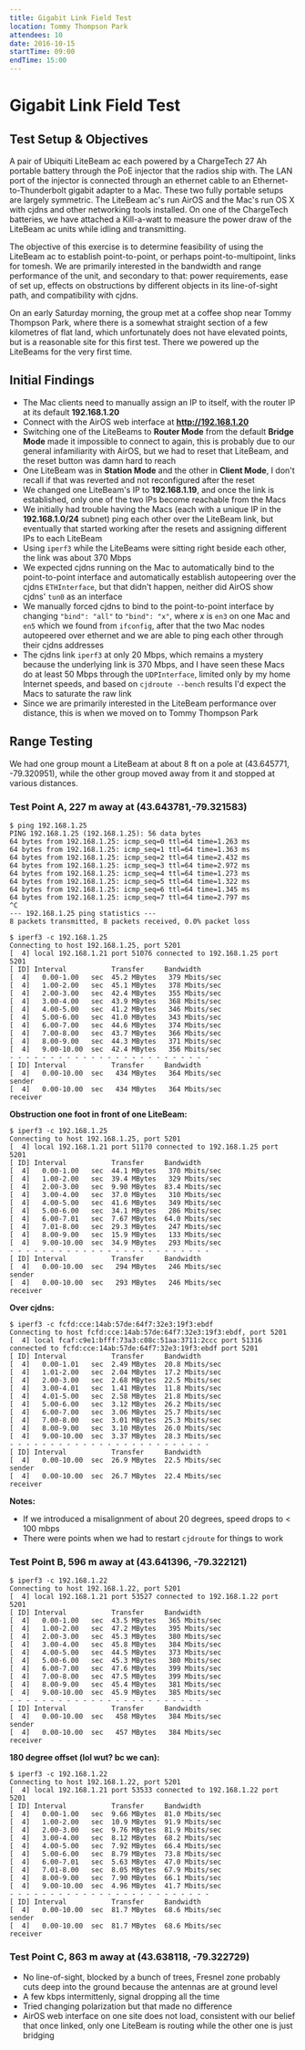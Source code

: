 ```yaml
---
title: Gigabit Link Field Test
location: Tommy Thompson Park
attendees: 10
date: 2016-10-15
startTime: 09:00
endTime: 15:00
---
```


# Gigabit Link Field Test

## Test Setup & Objectives

A pair of Ubiquiti LiteBeam ac each powered by a ChargeTech 27 Ah portable battery through the PoE injector that the radios ship with. The LAN port of the injector is connected through an ethernet cable to an Ethernet-to-Thunderbolt gigabit adapter to a Mac. These two fully portable setups are largely symmetric. The LiteBeam ac's run AirOS and the Mac's run OS X with cjdns and other networking tools installed. On one of the ChargeTech batteries, we have attached a Kill-a-watt to measure the power draw of the LiteBeam ac units while idling and transmitting.

The objective of this exercise is to determine feasibility of using the LiteBeam ac to establish point-to-point, or perhaps point-to-multipoint, links for tomesh. We are primarily interested in the bandwidth and range performance of the unit, and secondary to that: power requirements, ease of set up, effects on obstructions by different objects in its line-of-sight path, and compatibility with cjdns.

On an early Saturday morning, the group met at a coffee shop near Tommy Thompson Park, where there is a somewhat straight section of a few kilometres of flat land, which unfortunately does not have elevated points, but is a reasonable site for this first test. There we powered up the LiteBeams for the very first time.

## Initial Findings

- The Mac clients need to manually assign an IP to itself, with the router IP at its default **192.168.1.20**
- Connect with the AirOS web interface at **http://192.168.1.20**
- Switching one of the LiteBeams to **Router Mode** from the default **Bridge Mode** made it impossible to connect to again, this is probably due to our general infamiliarity with AirOS, but we had to reset that LiteBeam, and the reset button was damn hard to reach
- One LiteBeam was in **Station Mode** and the other in **Client Mode**, I don't recall if that was reverted and not reconfigured after the reset
- We changed one LiteBeam's IP to **192.168.1.19**, and once the link is established, only one of the two IPs become reachable from the Macs
- We initially had trouble having the Macs (each with a unique IP in the **192.168.1.0/24** subnet)  ping each other over the LiteBeam link, but eventually that started working after the resets and assigning different IPs to each LiteBeam
- Using `iperf3` while the LiteBeams were sitting right beside each other, the link was about 370 Mbps
- We expected cjdns running on the Mac to automatically bind to the point-to-point interface and automatically establish autopeering over the cjdns `ETHInterface`, but that didn't happen, neither did AirOS show cjdns' `tun0` as an interface
- We manually forced cjdns to bind to the point-to-point interface by changing `"bind": "all"` to `"bind": "x"`, where _x_ is `en3` on one Mac and `en5` which we found from `ifconfig`, after that the two Mac nodes autopeered over ethernet and we are able to ping each other through their cjdns addresses
- The cjdns link `iperf3` at only 20 Mbps, which remains a mystery because the underlying link is 370 Mbps, and I have seen these Macs do at least 50 Mbps through the `UDPInterface`, limited only by my home Internet speeds, and based on `cjdroute --bench` results I'd expect the Macs to saturate the raw link
- Since we are primarily interested in the LiteBeam performance over distance, this is when we moved on to Tommy Thompson Park

## Range Testing

We had one group mount a LiteBeam at about 8 ft on a pole at (43.645771, -79.320951), while the other group moved away from it and stopped at various distances.

### Test Point A, 227 m away at (43.643781,-79.321583)

```
$ ping 192.168.1.25
PING 192.168.1.25 (192.168.1.25): 56 data bytes
64 bytes from 192.168.1.25: icmp_seq=0 ttl=64 time=1.263 ms
64 bytes from 192.168.1.25: icmp_seq=1 ttl=64 time=1.363 ms
64 bytes from 192.168.1.25: icmp_seq=2 ttl=64 time=2.432 ms
64 bytes from 192.168.1.25: icmp_seq=3 ttl=64 time=2.972 ms
64 bytes from 192.168.1.25: icmp_seq=4 ttl=64 time=1.273 ms
64 bytes from 192.168.1.25: icmp_seq=5 ttl=64 time=1.322 ms
64 bytes from 192.168.1.25: icmp_seq=6 ttl=64 time=1.345 ms
64 bytes from 192.168.1.25: icmp_seq=7 ttl=64 time=2.797 ms
^C
--- 192.168.1.25 ping statistics ---
8 packets transmitted, 8 packets received, 0.0% packet loss
```

```
$ iperf3 -c 192.168.1.25
Connecting to host 192.168.1.25, port 5201
[  4] local 192.168.1.21 port 51076 connected to 192.168.1.25 port 5201
[ ID] Interval           Transfer     Bandwidth
[  4]   0.00-1.00   sec  45.2 MBytes   379 Mbits/sec
[  4]   1.00-2.00   sec  45.1 MBytes   378 Mbits/sec
[  4]   2.00-3.00   sec  42.4 MBytes   355 Mbits/sec
[  4]   3.00-4.00   sec  43.9 MBytes   368 Mbits/sec
[  4]   4.00-5.00   sec  41.2 MBytes   346 Mbits/sec
[  4]   5.00-6.00   sec  41.0 MBytes   343 Mbits/sec
[  4]   6.00-7.00   sec  44.6 MBytes   374 Mbits/sec
[  4]   7.00-8.00   sec  43.7 MBytes   366 Mbits/sec
[  4]   8.00-9.00   sec  44.3 MBytes   371 Mbits/sec
[  4]   9.00-10.00  sec  42.4 MBytes   356 Mbits/sec
- - - - - - - - - - - - - - - - - - - - - - - - -
[ ID] Interval           Transfer     Bandwidth
[  4]   0.00-10.00  sec   434 MBytes   364 Mbits/sec                  sender
[  4]   0.00-10.00  sec   434 MBytes   364 Mbits/sec                  receiver
```

**Obstruction one foot in front of one LiteBeam:**

```
$ iperf3 -c 192.168.1.25
Connecting to host 192.168.1.25, port 5201
[  4] local 192.168.1.21 port 51170 connected to 192.168.1.25 port 5201
[ ID] Interval           Transfer     Bandwidth
[  4]   0.00-1.00   sec  44.1 MBytes   370 Mbits/sec
[  4]   1.00-2.00   sec  39.4 MBytes   329 Mbits/sec
[  4]   2.00-3.00   sec  9.90 MBytes  83.4 Mbits/sec
[  4]   3.00-4.00   sec  37.0 MBytes   310 Mbits/sec
[  4]   4.00-5.00   sec  41.6 MBytes   349 Mbits/sec
[  4]   5.00-6.00   sec  34.1 MBytes   286 Mbits/sec
[  4]   6.00-7.01   sec  7.67 MBytes  64.0 Mbits/sec
[  4]   7.01-8.00   sec  29.3 MBytes   247 Mbits/sec
[  4]   8.00-9.00   sec  15.9 MBytes   133 Mbits/sec
[  4]   9.00-10.00  sec  34.9 MBytes   293 Mbits/sec
- - - - - - - - - - - - - - - - - - - - - - - - -
[ ID] Interval           Transfer     Bandwidth
[  4]   0.00-10.00  sec   294 MBytes   246 Mbits/sec                  sender
[  4]   0.00-10.00  sec   293 MBytes   246 Mbits/sec                  receiver
```

**Over cjdns:**

```
$ iperf3 -c fcfd:cce:14ab:57de:64f7:32e3:19f3:ebdf
Connecting to host fcfd:cce:14ab:57de:64f7:32e3:19f3:ebdf, port 5201
[  4] local fcaf:c9e1:bfff:73a3:c08c:51aa:3711:2ccc port 51316 connected to fcfd:cce:14ab:57de:64f7:32e3:19f3:ebdf port 5201
[ ID] Interval           Transfer     Bandwidth
[  4]   0.00-1.01   sec  2.49 MBytes  20.8 Mbits/sec
[  4]   1.01-2.00   sec  2.04 MBytes  17.2 Mbits/sec
[  4]   2.00-3.00   sec  2.68 MBytes  22.5 Mbits/sec
[  4]   3.00-4.01   sec  1.41 MBytes  11.8 Mbits/sec
[  4]   4.01-5.00   sec  2.58 MBytes  21.8 Mbits/sec
[  4]   5.00-6.00   sec  3.12 MBytes  26.2 Mbits/sec
[  4]   6.00-7.00   sec  3.06 MBytes  25.7 Mbits/sec
[  4]   7.00-8.00   sec  3.01 MBytes  25.3 Mbits/sec
[  4]   8.00-9.00   sec  3.10 MBytes  26.0 Mbits/sec
[  4]   9.00-10.00  sec  3.37 MBytes  28.3 Mbits/sec
- - - - - - - - - - - - - - - - - - - - - - - - -
[ ID] Interval           Transfer     Bandwidth
[  4]   0.00-10.00  sec  26.9 MBytes  22.5 Mbits/sec                  sender
[  4]   0.00-10.00  sec  26.7 MBytes  22.4 Mbits/sec                  receiver
```

**Notes:**

- If we introduced a misalignment of about 20 degrees, speed drops to < 100 mbps
- There were points when we had to restart `cjdroute` for things to work

### Test Point B, 596 m away at (43.641396, -79.322121)

```
$ iperf3 -c 192.168.1.22
Connecting to host 192.168.1.22, port 5201
[  4] local 192.168.1.21 port 53527 connected to 192.168.1.22 port 5201
[ ID] Interval           Transfer     Bandwidth
[  4]   0.00-1.00   sec  43.5 MBytes   365 Mbits/sec
[  4]   1.00-2.00   sec  47.2 MBytes   395 Mbits/sec
[  4]   2.00-3.00   sec  45.3 MBytes   380 Mbits/sec
[  4]   3.00-4.00   sec  45.8 MBytes   384 Mbits/sec
[  4]   4.00-5.00   sec  44.5 MBytes   373 Mbits/sec
[  4]   5.00-6.00   sec  45.3 MBytes   380 Mbits/sec
[  4]   6.00-7.00   sec  47.6 MBytes   399 Mbits/sec
[  4]   7.00-8.00   sec  47.5 MBytes   399 Mbits/sec
[  4]   8.00-9.00   sec  45.4 MBytes   381 Mbits/sec
[  4]   9.00-10.00  sec  45.9 MBytes   385 Mbits/sec
- - - - - - - - - - - - - - - - - - - - - - - - -
[ ID] Interval           Transfer     Bandwidth
[  4]   0.00-10.00  sec   458 MBytes   384 Mbits/sec                  sender
[  4]   0.00-10.00  sec   457 MBytes   384 Mbits/sec                  receiver
```

**180 degree offset (lol wut? bc we can):**

```
$ iperf3 -c 192.168.1.22
Connecting to host 192.168.1.22, port 5201
[  4] local 192.168.1.21 port 53533 connected to 192.168.1.22 port 5201
[ ID] Interval           Transfer     Bandwidth
[  4]   0.00-1.00   sec  9.66 MBytes  81.0 Mbits/sec
[  4]   1.00-2.00   sec  10.9 MBytes  91.9 Mbits/sec
[  4]   2.00-3.00   sec  9.76 MBytes  81.9 Mbits/sec
[  4]   3.00-4.00   sec  8.12 MBytes  68.2 Mbits/sec
[  4]   4.00-5.00   sec  7.92 MBytes  66.4 Mbits/sec
[  4]   5.00-6.00   sec  8.79 MBytes  73.8 Mbits/sec
[  4]   6.00-7.01   sec  5.63 MBytes  47.0 Mbits/sec
[  4]   7.01-8.00   sec  8.05 MBytes  67.9 Mbits/sec
[  4]   8.00-9.00   sec  7.90 MBytes  66.1 Mbits/sec
[  4]   9.00-10.00  sec  4.96 MBytes  41.7 Mbits/sec
- - - - - - - - - - - - - - - - - - - - - - - - -
[ ID] Interval           Transfer     Bandwidth
[  4]   0.00-10.00  sec  81.7 MBytes  68.6 Mbits/sec                  sender
[  4]   0.00-10.00  sec  81.7 MBytes  68.6 Mbits/sec                  receiver
```

### Test Point C, 863 m away at (43.638118, -79.322729)

- No line-of-sight, blocked by a bunch of trees, Fresnel zone probably cuts deep into the ground because the antennas are at ground level
- A few kbps intermittenly, signal dropping all the time
- Tried changing polarization but that made no difference
- AirOS web interface on one site does not load, consistent with our belief that once linked, only one LiteBeam is routing while the other one is just bridging
